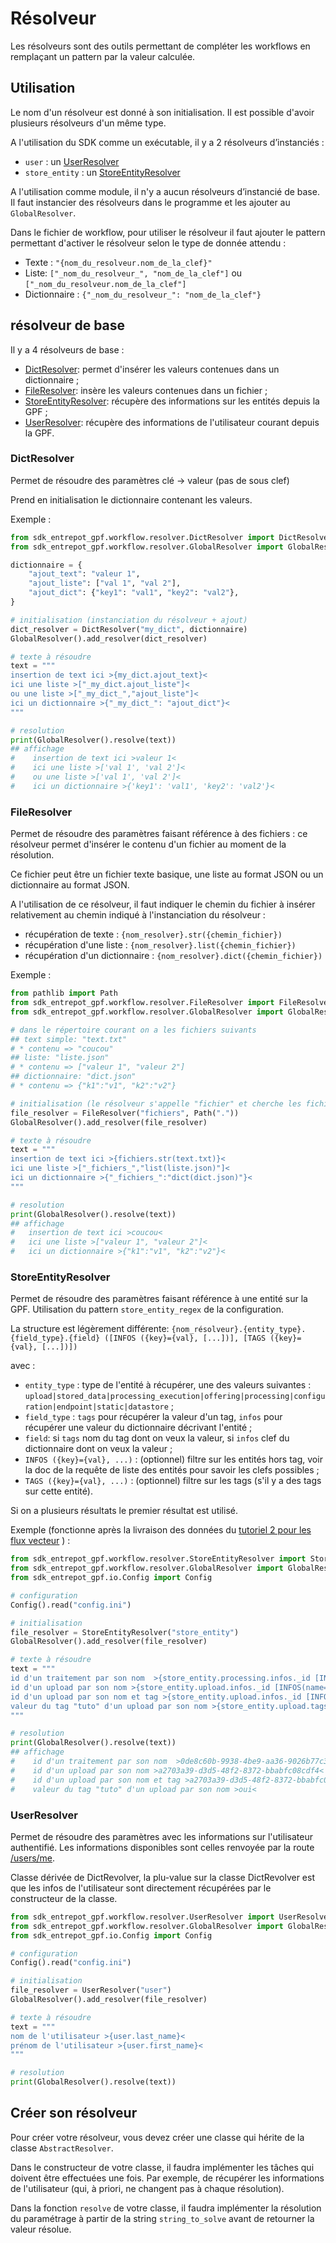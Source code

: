 # Résolveur

Les résolveurs sont des outils permettant de compléter les workflows en remplaçant un pattern par la valeur calculée.

## Utilisation

Le nom d'un résolveur est donné à son initialisation. Il est possible d'avoir plusieurs résolveurs d'un même type.

A l'utilisation du SDK comme un exécutable, il y a 2 résolveurs d’instanciés :

* `user` : un [UserResolver](UserResolver)
* `store_entity` : un [StoreEntityResolver](StoreEntityResolver)

A l'utilisation comme module, il n'y a aucun résolveurs d’instancié de base. Il faut instancier des résolveurs dans le programme et les ajouter au `GlobalResolver`.

Dans le fichier de workflow, pour utiliser le résolveur il faut ajouter le pattern permettant d'activer le résolveur selon le type de donnée attendu :

* Texte : `"{nom_du_resolveur.nom_de_la_clef}"`
* Liste: `["_nom_du_resolveur_", "nom_de_la_clef"]` ou `["_nom_du_resolveur.nom_de_la_clef"]`
* Dictionnaire : `{"_nom_du_resolveur_": "nom_de_la_clef"}`

## résolveur de base

Il y a 4 résolveurs de base :

* [DictResolver](DictResolver): permet d'insérer les valeurs contenues dans un dictionnaire ;
* [FileResolver](FileResolver): insère les valeurs contenues dans un fichier ;
* [StoreEntityResolver](StoreEntityResolver): récupère des informations sur les entités depuis la GPF ;
* [UserResolver](UserResolver): récupère des informations de l'utilisateur courant depuis la GPF.

### DictResolver

Permet de résoudre des paramètres clé -> valeur (pas de sous clef)

Prend en initialisation le dictionnaire contenant les valeurs.

Exemple :

```python
from sdk_entrepot_gpf.workflow.resolver.DictResolver import DictResolver
from sdk_entrepot_gpf.workflow.resolver.GlobalResolver import GlobalResolver

dictionnaire = {
    "ajout_text": "valeur 1",
    "ajout_liste": ["val 1", "val 2"],
    "ajout_dict": {"key1": "val1", "key2": "val2"},
}

# initialisation (instanciation du résolveur + ajout)
dict_resolver = DictResolver("my_dict", dictionnaire)
GlobalResolver().add_resolver(dict_resolver)

# texte à résoudre
text = """
insertion de text ici >{my_dict.ajout_text}<
ici une liste >["_my_dict.ajout_liste"]<
ou une liste >["_my_dict_","ajout_liste"]<
ici un dictionnaire >{"_my_dict_": "ajout_dict"}<
"""

# resolution
print(GlobalResolver().resolve(text))
## affichage
#    insertion de text ici >valeur 1<
#    ici une liste >['val 1', 'val 2']<
#    ou une liste >['val 1', 'val 2']<
#    ici un dictionnaire >{'key1': 'val1', 'key2': 'val2'}<

```

### FileResolver

Permet de résoudre des paramètres faisant référence à des fichiers : ce résolveur permet d'insérer le contenu d'un fichier au moment de la résolution.

Ce fichier peut être un fichier texte basique, une liste au format JSON ou un dictionnaire au format JSON.

A l'utilisation de ce résolveur, il faut indiquer le chemin du fichier à insérer relativement au chemin indiqué à l'instanciation du résolveur :

* récupération de texte : `{nom_resolver}.str({chemin_fichier})`
* récupération d'une liste : `{nom_resolver}.list({chemin_fichier})`
* récupération d'un dictionnaire : `{nom_resolver}.dict({chemin_fichier})`

Exemple :

```python
from pathlib import Path
from sdk_entrepot_gpf.workflow.resolver.FileResolver import FileResolver
from sdk_entrepot_gpf.workflow.resolver.GlobalResolver import GlobalResolver

# dans le répertoire courant on a les fichiers suivants
## text simple: "text.txt"
# * contenu => "coucou"
## liste: "liste.json"
# * contenu => ["valeur 1", "valeur 2"]
## dictionnaire: "dict.json"
# * contenu => {"k1":"v1", "k2":"v2"}

# initialisation (le résolveur s'appelle "fichier" et cherche les fichiers relativement au répertoire courant)
file_resolver = FileResolver("fichiers", Path("."))
GlobalResolver().add_resolver(file_resolver)

# texte à résoudre
text = """
insertion de text ici >{fichiers.str(text.txt)}<
ici une liste >["_fichiers_","list(liste.json)"]<
ici un dictionnaire >{"_fichiers_":"dict(dict.json)"}<
"""

# resolution
print(GlobalResolver().resolve(text))
## affichage
#   insertion de text ici >coucou<
#   ici une liste >["valeur 1", "valeur 2"]<
#   ici un dictionnaire >{"k1":"v1", "k2":"v2"}<
```

### StoreEntityResolver

Permet de résoudre des paramètres faisant référence à une entité sur la GPF.
Utilisation du pattern `store_entity_regex` de la configuration.

La structure est légèrement différente: `{nom_résolveur}.{entity_type}.{field_type}.{field} ([INFOS ({key}={val}, [...])], [TAGS ({key}={val}, [...])])`

avec :

* `entity_type` : type de l'entité à récupérer, une des valeurs suivantes : `upload|stored_data|processing_execution|offering|processing|configuration|endpoint|static|datastore` ;
* `field_type` : `tags` pour récupérer la valeur d'un tag, `infos` pour récupérer une valeur du dictionnaire décrivant l'entité ;
* `field`: si `tags` nom du tag dont on veux la valeur, si `infos` clef du dictionnaire dont on veux la valeur ;
* `INFOS ({key}={val}, ...)` : (optionnel) filtre sur les entités hors tag, voir la doc de la requête de liste des entités pour savoir les clefs possibles ;
* `TAGS ({key}={val}, ...)` : (optionnel) filtre sur les tags (s'il y a des tags sur cette entité).

Si on a plusieurs résultats le premier résultat est utilisé.

Exemple (fonctionne après la livraison des données du [tutoriel 2 pour les flux vecteur](tutoriel_2_flux_vecteur.md) ) :

```python
from sdk_entrepot_gpf.workflow.resolver.StoreEntityResolver import StoreEntityResolver
from sdk_entrepot_gpf.workflow.resolver.GlobalResolver import GlobalResolver
from sdk_entrepot_gpf.io.Config import Config

# configuration
Config().read("config.ini")

# initialisation
file_resolver = StoreEntityResolver("store_entity")
GlobalResolver().add_resolver(file_resolver)

# texte à résoudre
text = """
id d'un traitement par son nom  >{store_entity.processing.infos._id [INFOS(name=Intégration de données vecteur livrées en base)]}<
id d'un upload par son nom >{store_entity.upload.infos._id [INFOS(name=EXAMPLE_DATASET_VECTOR)]}<
id d'un upload par son nom et tag >{store_entity.upload.infos._id [INFOS(name=EXAMPLE_DATASET_VECTOR), TAGS(tuto=oui)]}<
valeur du tag "tuto" d'un upload par son nom >{store_entity.upload.tags.tuto [INFOS(name=EXAMPLE_DATASET_VECTOR)]}<
"""

# resolution
print(GlobalResolver().resolve(text))
## affichage
#    id d'un traitement par son nom  >0de8c60b-9938-4be9-aa36-9026b77c3c96<
#    id d'un upload par son nom >a2703a39-d3d5-48f2-8372-bbabfc08cdf4<
#    id d'un upload par son nom et tag >a2703a39-d3d5-48f2-8372-bbabfc08cdf4<
#    valeur du tag "tuto" d'un upload par son nom >oui<

```

### UserResolver

Permet de résoudre des paramètres avec les informations sur l'utilisateur authentifié. Les informations disponibles sont celles renvoyée par la route [/users/me](https://data.geopf.fr/api/swagger-ui/index.html#/Utilisateurs/get).

Classe dérivée de DictRevolver, la plu-value sur la classe DictRevolver est que les infos de l'utilisateur sont directement récupérées par le constructeur de la classe.

```python
from sdk_entrepot_gpf.workflow.resolver.UserResolver import UserResolver
from sdk_entrepot_gpf.workflow.resolver.GlobalResolver import GlobalResolver
from sdk_entrepot_gpf.io.Config import Config

# configuration
Config().read("config.ini")

# initialisation
file_resolver = UserResolver("user")
GlobalResolver().add_resolver(file_resolver)

# texte à résoudre
text = """
nom de l'utilisateur >{user.last_name}<
prénom de l'utilisateur >{user.first_name}<
"""

# resolution
print(GlobalResolver().resolve(text))
```

## Créer son résolveur

Pour créer votre résolveur, vous devez créer une classe qui hérite de la classe `AbstractResolver`.

Dans le constructeur de votre classe, il faudra implémenter les tâches qui doivent être effectuées une fois. Par exemple, de récupérer les informations de l'utilisateur (qui, à priori, ne changent pas à chaque résolution).

Dans la fonction `resolve` de votre classe, il faudra implémenter la résolution du paramétrage à partir de la string `string_to_solve` avant de retourner la valeur résolue.
